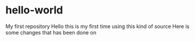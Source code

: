 # hello-world
My first repository
Hello this is my first time using this kind of source
Here is some changes that has been done on 
